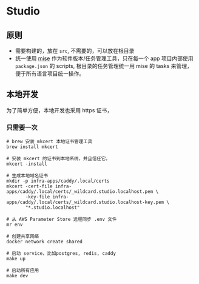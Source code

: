 # Studio

## 原则


- 需要构建的，放在 `src`, 不需要的，可以放在根目录
- 统一使用 [mise](https://mise.dev) 作为软件版本/任务管理工具，只在每一个 app 项目内部使用 `package.json` 的 scripts, 根目录的任务管理统一用 mise 的 tasks 来管理，便于所有语言项目统一操作。


## 本地开发


为了简单方便，本地开发也采用 https 证书，


### 只需要一次

```
# brew 安装 mkcert 本地证书管理工具
brew install mkcert

# 安装 mkcert 的证书到本地系统，并且信任它。
mkcert -install

# 生成本地域名证书
mkdir -p infra-apps/caddy/.local/certs
mkcert -cert-file infra-apps/caddy/.local/certs/_wildcard.studio.localhost.pem \
       -key-file infra-apps/caddy/.local/certs/_wildcard.studio.localhost-key.pem \
       "*.studio.localhost"

# 从 AWS Parameter Store 远程同步 .env 文件
mr env

# 创建共享网络
docker network create shared

# 启动 service，比如postgres, redis, caddy
make up

# 启动所有应用
make dev
```

